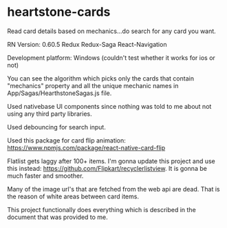 # heartstone-cards
Read card details based on mechanics...do search for any card you want.

RN Version: 0.60.5
Redux
Redux-Saga
React-Navigation

Development platform: Windows (couldn't test whether it works for ios or not)

You can see the algorithm which picks only the cards that contain "mechanics" property and all the unique mechanic names in App/Sagas/HearthstoneSagas.js file.

Used nativebase UI components since nothing was told to me about not using any third party libraries.

Used debouncing for search input.

Used this package for card flip animation: https://www.npmjs.com/package/react-native-card-flip

Flatlist gets laggy after 100+ items. I'm gonna update this project and use this instead: https://github.com/Flipkart/recyclerlistview. It is gonna be much faster and smoother.

Many of the image url's that are fetched from the web api are dead. That is the reason of white areas between card items.

This project functionally does everything which is described in the document that was provided to me.
